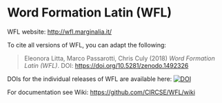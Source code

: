 # Word Formation Latin (WFL)

WFL website: http://wfl.marginalia.it/

To cite all versions of WFL, you can adapt the following:

> Eleonora Litta, Marco Passarotti, Chris Culy (2018) *Word Formation Latin (WFL)*. DOI: https://doi.org/10.5281/zenodo.1492326

DOIs for the individual releases of WFL are available here: [![DOI](https://zenodo.org/badge/DOI/10.5281/zenodo.1492326.svg)](https://doi.org/10.5281/zenodo.1492326)

For documentation see Wiki: https://github.com/CIRCSE/WFL/wiki

